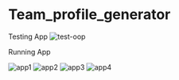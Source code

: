 # Team_profile_generator

Testing App
![test-oop](https://user-images.githubusercontent.com/68035179/114589219-15f93300-9c4d-11eb-99cb-c2f8e044d4b0.gif)

Running App

![app1](https://user-images.githubusercontent.com/68035179/114589354-34f7c500-9c4d-11eb-8e97-ff318a187802.gif)
![app2](https://user-images.githubusercontent.com/68035179/114589393-3c1ed300-9c4d-11eb-890c-abfbfb3ed967.gif)
![app3](https://user-images.githubusercontent.com/68035179/114589418-4214b400-9c4d-11eb-9f00-efa0b64b753b.gif)
![app4](https://user-images.githubusercontent.com/68035179/114589440-46d96800-9c4d-11eb-89cc-e45a5f10d389.gif)

